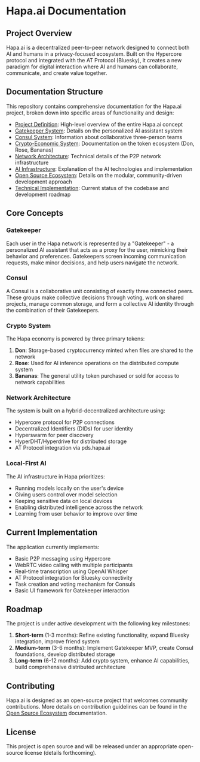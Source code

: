 # Hapa.ai Documentation

## Project Overview

Hapa.ai is a decentralized peer-to-peer network designed to connect both AI and humans in a privacy-focused ecosystem. Built on the Hypercore protocol and integrated with the AT Protocol (Bluesky), it creates a new paradigm for digital interaction where AI and humans can collaborate, communicate, and create value together.

## Documentation Structure

This repository contains comprehensive documentation for the Hapa.ai project, broken down into specific areas of functionality and design:

- [Project Definition](project-definition.md): High-level overview of the entire Hapa.ai concept
- [Gatekeeper System](gatekeeper.md): Details on the personalized AI assistant system
- [Consul System](consul.md): Information about collaborative three-person teams
- [Crypto-Economic System](crypto-system.md): Documentation on the token ecosystem (Don, Rose, Bananas)
- [Network Architecture](network-architecture.md): Technical details of the P2P network infrastructure
- [AI Infrastructure](ai-infrastructure.md): Explanation of the AI technologies and implementation
- [Open Source Ecosystem](open-source-ecosystem.md): Details on the modular, community-driven development approach
- [Technical Implementation](technical-implementation.md): Current status of the codebase and development roadmap

## Core Concepts

### Gatekeeper

Each user in the Hapa network is represented by a "Gatekeeper" - a personalized AI assistant that acts as a proxy for the user, mimicking their behavior and preferences. Gatekeepers screen incoming communication requests, make minor decisions, and help users navigate the network.

### Consul

A Consul is a collaborative unit consisting of exactly three connected peers. These groups make collective decisions through voting, work on shared projects, manage common storage, and form a collective AI identity through the combination of their Gatekeepers.

### Crypto System

The Hapa economy is powered by three primary tokens:
1. **Don**: Storage-based cryptocurrency minted when files are shared to the network
2. **Rose**: Used for AI inference operations on the distributed compute system
3. **Bananas**: The general utility token purchased or sold for access to network capabilities

### Network Architecture

The system is built on a hybrid-decentralized architecture using:
- Hypercore protocol for P2P connections
- Decentralized Identifiers (DIDs) for user identity
- Hyperswarm for peer discovery
- HyperDHT/Hyperdrive for distributed storage
- AT Protocol integration via pds.hapa.ai

### Local-First AI

The AI infrastructure in Hapa prioritizes:
- Running models locally on the user's device
- Giving users control over model selection
- Keeping sensitive data on local devices
- Enabling distributed intelligence across the network
- Learning from user behavior to improve over time

## Current Implementation

The application currently implements:
- Basic P2P messaging using Hypercore
- WebRTC video calling with multiple participants
- Real-time transcription using OpenAI Whisper
- AT Protocol integration for Bluesky connectivity
- Task creation and voting mechanism for Consuls
- Basic UI framework for Gatekeeper interaction

## Roadmap

The project is under active development with the following key milestones:

1. **Short-term** (1-3 months): Refine existing functionality, expand Bluesky integration, improve friend system
2. **Medium-term** (3-6 months): Implement Gatekeeper MVP, create Consul foundations, develop distributed storage
3. **Long-term** (6-12 months): Add crypto system, enhance AI capabilities, build comprehensive distributed architecture

## Contributing

Hapa.ai is designed as an open-source project that welcomes community contributions. More details on contribution guidelines can be found in the [Open Source Ecosystem](open-source-ecosystem.md) documentation.

## License

This project is open source and will be released under an appropriate open-source license (details forthcoming). 